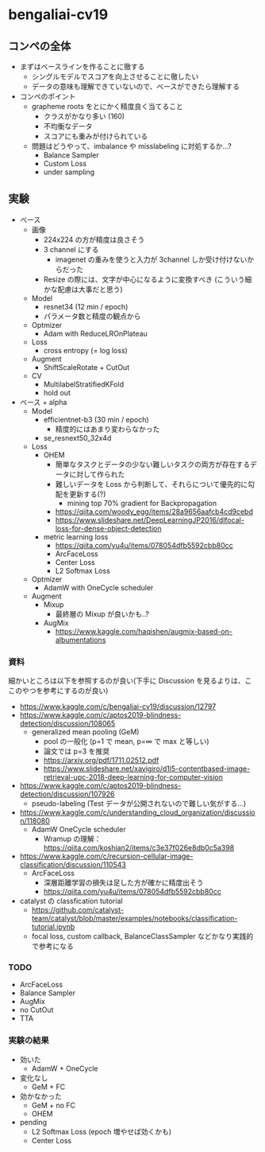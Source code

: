 # bengaliai-cv19

## コンペの全体

- まずはベースラインを作ることに徹する
  - シングルモデルでスコアを向上させることに徹したい
  - データの意味も理解できていないので、ベースができたら理解する
- コンペのポイント
  - grapheme roots をとにかく精度良く当てること
    - クラスがかなり多い (160)
    - 不均衡なデータ
    - スコアにも重みが付けられている
  - 問題はどうやって、imbalance や misslabeling に対処するか...?
    - Balance Sampler
    - Custom Loss
    - under sampling

## 実験

- ベース
  - 画像
    - 224x224 の方が精度は良さそう
    - 3 channel にする
      - imagenet の重みを使うと入力が 3channel しか受け付けないからだった
    - Resize の際には、文字が中心になるように変換すべき (こういう細かな配慮は大事だと思う)
  - Model
    - resnet34 (12 min / epoch)
    - パラメータ数と精度の観点から
  - Optmizer
    - Adam with ReduceLROnPlateau
  - Loss
    - cross entropy (= log loss)
  - Augment
    - ShiftScaleRotate + CutOut
  - CV
    - MultilabelStratifiedKFold
    - hold out
- ベース + alpha
  - Model
    - efficientnet-b3 (30 min / epoch)
      - 精度的にはあまり変わらなかった
    - se_resnext50_32x4d
  - Loss
    - OHEM
      - 簡単なタスクとデータの少ない難しいタスクの両方が存在するデータに対して作られた
      - 難しいデータを Loss から判断して、それらについて優先的に勾配を更新する(?)
        - mining top 70% gradient for Backpropagation
      - https://qiita.com/woody_egg/items/28a9656aafcb4cd9cebd
      - https://www.slideshare.net/DeepLearningJP2016/dlfocal-loss-for-dense-object-detection
    - metric learning loss
      - https://qiita.com/yu4u/items/078054dfb5592cbb80cc
      - ArcFaceLoss
      - Center Loss
      - L2 Softmax Loss
  - Optmizer
    - AdamW with OneCycle scheduler
  - Augment
    - Mixup
      - 最終層の Mixup が良いかも..?
    - AugMix
      - https://www.kaggle.com/haqishen/augmix-based-on-albumentations

### 資料

細かいところは以下を参照するのが良い(下手に Discussion を見るよりは、ここのやつを参考にするのが良い)

- https://www.kaggle.com/c/bengaliai-cv19/discussion/12797
- https://www.kaggle.com/c/aptos2019-blindness-detection/discussion/108065
  - generalized mean pooling (GeM)
    - pool の一般化 (p=1 で mean, p=∞ で max と等しい)
    - 論文では p=3 を推奨
    - https://arxiv.org/pdf/1711.02512.pdf
    - https://www.slideshare.net/xavigiro/d1l5-contentbased-image-retrieval-upc-2018-deep-learning-for-computer-vision
- https://www.kaggle.com/c/aptos2019-blindness-detection/discussion/107926
  - pseudo-labeling (Test データが公開されないので難しい気がする...)
- https://www.kaggle.com/c/understanding_cloud_organization/discussion/118080
  - AdamW OneCycle scheduler
    - Wramup の理解：https://qiita.com/koshian2/items/c3e37f026e8db0c5a398
- https://www.kaggle.com/c/recursion-cellular-image-classification/discussion/110543
  - ArcFaceLoss
    - 深層距離学習の損失は足した方が確かに精度出そう
    - https://qiita.com/yu4u/items/078054dfb5592cbb80cc
- catalyst の classfication tutorial
  - https://github.com/catalyst-team/catalyst/blob/master/examples/notebooks/classification-tutorial.ipynb
  - focal loss, custom callback, BalanceClassSampler などかなり実践的で参考になる

### TODO

- ArcFaceLoss
- Balance Sampler
- AugMix
- no CutOut
- TTA

### 実験の結果

- 効いた
  - AdamW + OneCycle
- 変化なし
  - GeM + FC
- 効かなかった
  - GeM + no FC
  - OHEM
- pending
  - L2 Softmax Loss (epoch 増やせば効くかも)
  - Center Loss
